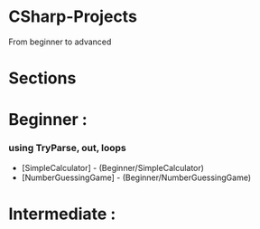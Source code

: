 # CSharp-Projects
From beginner to advanced

# Sections

# Beginner :
### using TryParse, out, loops 
- [SimpleCalculator] - (Beginner/SimpleCalculator)
- [NumberGuessingGame] - (Beginner/NumberGuessingGame)

# Intermediate :
